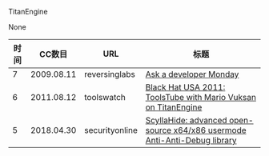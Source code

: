 TitanEngine

None

| 时间 | CC数目 | URL | 标题 |
| ---- | ----- | --- | --- |
| 7 | 2009.08.11 | reversinglabs | [Ask a developer Monday](https://www.reversinglabs.com/newsroom/news/ask-developer-monday.html) |
| 6 | 2011.08.12 | toolswatch | [Black Hat USA 2011: ToolsTube with Mario Vuksan on TitanEngine](http://www.toolswatch.org/2011/08/black-hat-usa-2011-toolstube-with-mario-suvajac-on-titanengine/) |
| 5 | 2018.04.30 | securityonline | [ScyllaHide: advanced open-source x64/x86 usermode Anti-Anti-Debug library](https://securityonline.info/scyllahide-x64-x86-usermode-anti-anti-debug-library/) |
